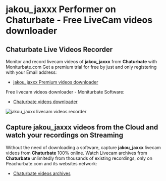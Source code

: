 # jakou_jaxxx Performer on Chaturbate - Free LiveCam videos downloader

## Chaturbate Live Videos Recorder

Monitor and record livecam videos of **jakou_jaxxx** from **Chaturbate** with Moniturbate.com
Get a premium trial for free by just and only registering with your Email address:
* [jakou_jaxxx Premium videos downloader](https://moniturbate.com/request-demo-licence-key.html)

Free livecam videos downloader - Moniturbate Software:
* [Chaturbate videos downloader](https://moniturbate.com/moniturbate-download-software.html)

![jakou_jaxxx livecam videos recorder](https://peachurnet.com/templates/moniturbate-software.png)


## Capture jakou_jaxxx videos from the Cloud and watch your recordings on Streaming

Without the need of downloading a software, capture **jakou_jaxxx** livecam videos from **Chaturbate** 100% online.
Watch Livecam archives from **Chaturbate** unlimitedly from thousands of existing recordings, only on Peachurbate.com and its websites network:
* [Chaturbate videos archives](https://peachurnet.com/)